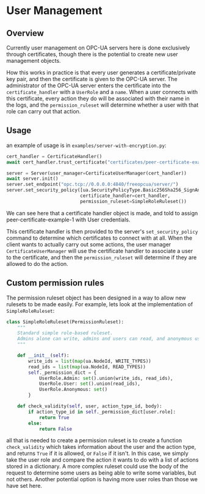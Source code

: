 # User Management
## Overview
Currently user management on OPC-UA servers here is done exclusively through certificates, though there is the potential to create new user management objects.

How this works in practice is that every user generates a certificate/private key pair, and then the certificate is given
to the OPC-UA server. The administrator of the OPC-UA server enters the certificate into the `certificate_handler` with a `UserRole`
and a `name`. When a user connects with this certificate, every action they do will be associated with their name in the logs,
and the `permission_ruleset` will determine whether a user with that role can carry out that action.

## Usage
an example of usage is in `examples/server-with-encryption.py`:
```python
cert_handler = CertificateHandler()
await cert_handler.trust_certificate("certificates/peer-certificate-example-1.der", user_role=UserRole.User)

server = Server(user_manager=CertificateUserManager(cert_handler))
await server.init()
server.set_endpoint("opc.tcp://0.0.0.0:4840/freeopcua/server/")
server.set_security_policy([ua.SecurityPolicyType.Basic256Sha256_SignAndEncrypt],
                           certificate_handler=cert_handler,
                           permission_ruleset=SimpleRoleRuleset())
```

We can see here that a certificate handler object is made, and told to assign peer-certificate-example-1 with User credentials.

This certificate handler is then provided to the server's `set_security_policy` command to determine which certificates to connect with at all.
When the client wants to actually carry out some actions, the user manager `CertificateUserManager` will use the 
certificate handler to associate a user to the certificate, and then the `permission_ruleset` will determine if they are
allowed to do the action.


## Custom permission rules
The permission ruleset object has been designed in a way to allow new rulesets to be made easily. For example, lets look
at the implementation of `SimpleRoleRuleset`:
```python
class SimpleRoleRuleset(PermissionRuleset):
    """
    Standard simple role-based ruleset.
    Admins alone can write, admins and users can read, and anonymous users can't do anything.
    """

    def __init__(self):
        write_ids = list(map(ua.NodeId, WRITE_TYPES))
        read_ids = list(map(ua.NodeId, READ_TYPES))
        self._permission_dict = {
            UserRole.Admin: set().union(write_ids, read_ids),
            UserRole.User: set().union(read_ids),
            UserRole.Anonymous: set()
        }

    def check_validity(self, user, action_type_id, body):
        if action_type_id in self._permission_dict[user.role]:
            return True
        else:
            return False
```

all that is needed to create a permission ruleset is to create a function `check_validity` which takes information about
the user and the action type, and returns `True` if it is allowed, or `False` if it isn't. In this case, we simply take the
user role and compare the action it wants to do with a list of actions stored in a dictionary. A more complex ruleset could use the body
of the request to determine some users as being able to write some variables, but not others. Another potential option is 
having more user roles than those we have set here. 